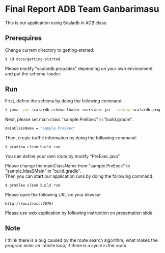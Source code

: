 
# Final Report ADB Team Ganbarimasu

This is our application using Scaladb in ADB class.

## Prerequires

Change current directory to getting-started.
```Bash
$ cd docs/getting-started
```

Please modify "scalardb.propaties" depending on your own environment and put the schema-loader.


## Run

First, define the schema by doing the following command:
```Bash
$ java -jar scalardb-schema-loader-<version>.jar --config scalardb.properties -f sample.json --coordinator
```

Next, please set main class "sample.PreExec" in "build.gradle".
```Bash
mainClassName = "sample.PreExec"
```

Then, create traffic information by doing the following command:
```Bash
$ gradlew clean build run
```
You can define your own route by modify "PreExec.java"

Please change the mainClassName from "sample.PreExec" to "sample.MaaSMain" in "build.gradle".<br>
Then you can start our application runs by doing the following command:
```Bash
$ gradlew clean build run 
```
Please open the following URL on your blowser
```URL
http://localhost:7070/
```

Please use web application by following instruction on presentation slide.

## Note
I think there is a bug caused by the route search algorithm, what makes the program enter an infinite loop, if there is a cycle in the route.